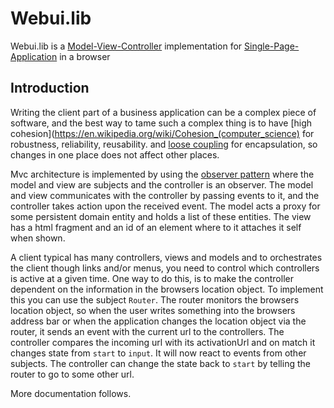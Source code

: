 # Webui.lib

Webui.lib is a [Model-View-Controller](https://en.wikipedia.org/wiki/Model%E2%80%93view%E2%80%93controller) 
implementation for [Single-Page-Application](https://en.wikipedia.org/wiki/Single-page_application) in a browser
 
## Introduction

Writing the client part of a business application can be a complex piece of software, and the best way to tame such a 
complex thing is to have [high cohesion](https://en.wikipedia.org/wiki/Cohesion_(computer_science) for robustness, 
reliability, reusability. and [loose coupling](https://en.wikipedia.org/wiki/Loose_coupling) for encapsulation, 
so changes in one place does not affect other places.

Mvc architecture is implemented by using the [observer pattern](https://en.wikipedia.org/wiki/Observer_pattern) 
where the model and view are subjects and the controller is an observer.
The model and view communicates with the controller by passing events to it, and the controller takes action 
upon the received event. 
The model acts a proxy for some persistent domain entity and holds a list of these entities. 
The view has a html fragment and an id of an element where to it attaches it self when shown.

A client typical has many controllers, views and models and to orchestrates the client though links and/or menus, 
you need to control which controllers is active at a given time. One way to do this, is to make the controller 
dependent on the information in the browsers location object.
To implement this you can use the subject `Router`. The router monitors the
browsers location object, so when the user writes something into the browsers address bar 
or when the application changes the location object via the router, 
it sends an event with the current url to the controllers. The controller compares the incoming url
with its activationUrl and on match it changes state from `start` to `input`. It will now react to events
from other subjects. The controller can change the state back to `start` by telling the router to go to some other url. 

More documentation follows.